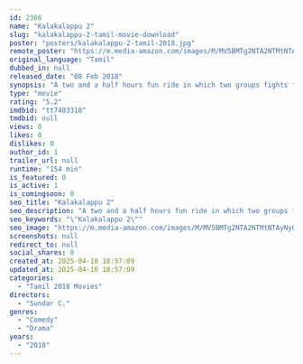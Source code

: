 ```yaml
---
id: 2366
name: "Kalakalappu 2"
slug: "kalakalappu-2-tamil-movie-download"
poster: "posters/kalakalappu-2-tamil-2018.jpg"
remote_poster: "https://m.media-amazon.com/images/M/MV5BMTg2NTA2NTMtNTAyNy00N2U3LThiYmUtNGQxNDc0MWMxMmY3XkEyXkFqcGc@._V1_SX300.jpg"
original_language: "Tamil"
dubbed_in: null
released_date: "08 Feb 2018"
synopsis: "A two and a half hours fun ride in which two groups fights for laptop and money suitcase and when siva enters things get even more funny."
type: "movie"
rating: "5.2"
imdbid: "tt7483318"
tmdbid: null
views: 0
likes: 0
dislikes: 0
author_id: 1
trailer_url: null
runtime: "154 min"
is_featured: 0
is_active: 1
is_comingsoon: 0
seo_title: "Kalakalappu 2"
seo_description: "A two and a half hours fun ride in which two groups fights for laptop and money suitcase and when siva enters things get even more funny."
seo_keywords: "\"Kalakalappu 2\""
seo_image: "https://m.media-amazon.com/images/M/MV5BMTg2NTA2NTMtNTAyNy00N2U3LThiYmUtNGQxNDc0MWMxMmY3XkEyXkFqcGc@._V1_SX300.jpg"
screenshots: null
redirect_to: null
social_shares: 0
created_at: 2025-04-10 18:57:09
updated_at: 2025-04-10 18:57:09
categories:
  - "Tamil 2018 Movies"
directors:
  - "Sundar C."
genres:
  - "Comedy"
  - "Drama"
years:
  - "2018"
---
```

